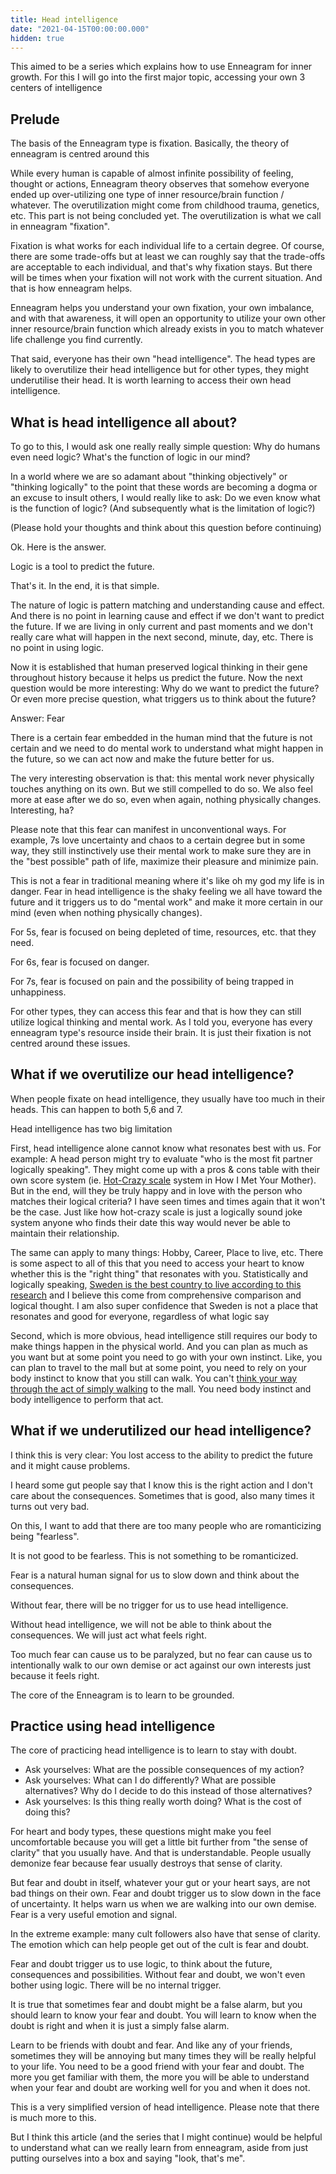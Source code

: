 ```yaml
---
title: Head intelligence
date: "2021-04-15T00:00:00.000"
hidden: true
---
```


This aimed to be a series which explains how to use Enneagram for inner growth. For this I will go into the first major topic, accessing your own 3 centers of intelligence

## Prelude

The basis of the Enneagram type is fixation. Basically, the theory of enneagram is centred around this

While every human is capable of almost infinite possibility of feeling, thought or actions, Enneagram theory observes that somehow everyone ended up over-utilizing one type of inner resource/brain function / whatever. The overutilization might come from childhood trauma, genetics, etc. This part is not being concluded yet. The overutilization is what we call in enneagram "fixation".

Fixation is what works for each individual life to a certain degree. Of course, there are some trade-offs but at least we can roughly say that the trade-offs are acceptable to each individual, and that's why fixation stays. But there will be times when your fixation will not work with the current situation. And that is how enneagram helps.

Enneagram helps you understand your own fixation, your own imbalance, and with that awareness, it will open an opportunity to utilize your own other inner resource/brain function which already exists in you to match whatever life challenge you find currently.

That said, everyone has their own "head intelligence". The head types are likely to overutilize their head intelligence but for other types, they might underutilise their head. It is worth learning to access their own head intelligence.

## What is head intelligence all about?

To go to this, I would ask one really really simple question: Why do humans even need logic? What's the function of logic in our mind?

In a world where we are so adamant about "thinking objectively" or "thinking logically" to the point that these words are becoming a dogma or an excuse to insult others, I would really like to ask: Do we even know what is the function of logic? (And subsequently what is the limitation of logic?)

(Please hold your thoughts and think about this question before continuing)

Ok. Here is the answer.

Logic is a tool to predict the future.

That's it. In the end, it is that simple.

The nature of logic is pattern matching and understanding cause and effect. And there is no point in learning cause and effect if we don't want to predict the future. If we are living in only current and past moments and we don't really care what will happen in the next second, minute, day, etc. There is no point in using logic.

Now it is established that human preserved logical thinking in their gene throughout history because it helps us predict the future. Now the next question would be more interesting: Why do we want to predict the future? Or even more precise question, what triggers us to think about the future?

Answer: Fear

There is a certain fear embedded in the human mind that the future is not certain and we need to do mental work to understand what might happen in the future, so we can act now and make the future better for us.

The very interesting observation is that: this mental work never physically touches anything on its own. But we still compelled to do so. We also feel more at ease after we do so, even when again, nothing physically changes. Interesting, ha?

Please note that this fear can manifest in unconventional ways. For example, 7s love uncertainty and chaos to a certain degree but in some way, they still instinctively use their mental work to make sure they are in the "best possible" path of life, maximize their pleasure and minimize pain.

This is not a fear in traditional meaning where it's like oh my god my life is in danger. Fear in head intelligence is the shaky feeling we all have toward the future and it triggers us to do "mental work" and make it more certain in our mind (even when nothing physically changes).

For 5s, fear is focused on being depleted of time, resources, etc. that they need.

For 6s, fear is focused on danger.

For 7s, fear is focused on pain and the possibility of being trapped in unhappiness.

For other types, they can access this fear and that is how they can still utilize logical thinking and mental work. As I told you, everyone has every enneagram type's resource inside their brain. It is just their fixation is not centred around these issues.

## What if we overutilize our head intelligence?

When people fixate on head intelligence, they usually have too much in their heads. This can happen to both 5,6 and 7.

Head intelligence has two big limitation

First, head intelligence alone cannot know what resonates best with us. For example: A head person might try to evaluate "who is the most fit partner logically speaking". They might come up with a pros & cons table with their own score system (ie. [Hot-Crazy scale](https://www.youtube.com/watch?v=smEQjuzjyXs) system in How I Met Your Mother). But in the end, will they be truly happy and in love with the person who matches their logical criteria? I have seen times and times again that it won't be the case. Just like how hot-crazy scale is just a logically sound joke system anyone who finds their date this way would never be able to maintain their relationship.

The same can apply to many things: Hobby, Career, Place to live, etc. There is some aspect to all of this that you need to access your heart to know whether this is the "right thing" that resonates with you. Statistically and logically speaking, [Sweden is the best country to live according to this research](https://www.cnbc.com/2023/09/17/best-countries-quality-of-life-us-news-world-report.html) and I believe this come from comprehensive comparison and logical thought. I am also super confidence that Sweden is not a place that resonates and good for everyone, regardless of what logic say

Second, which is more obvious, head intelligence still requires our body to make things happen in the physical world. And you can plan as much as you want but at some point you need to go with your own instinct. Like, you can plan to travel to the mall but at some point, you need to rely on your body instinct to know that you still can walk. You can't [think your way through the act of simply walking](https://www.youtube.com/watch?v=EmcMG4uxiHk) to the mall. You need body instinct and body intelligence to perform that act.

## What if we underutilized our head intelligence?

I think this is very clear: You lost access to the ability to predict the future and it might cause problems.

I heard some gut people say that I know this is the right action and I don't care about the consequences. Sometimes that is good, also many times it turns out very bad.

On this, I want to add that there are too many people who are romanticizing being "fearless".

It is not good to be fearless. This is not something to be romanticized.

Fear is a natural human signal for us to slow down and think about the consequences.

Without fear, there will be no trigger for us to use head intelligence.

Without head intelligence, we will not be able to think about the consequences. We will just act what feels right.

Too much fear can cause us to be paralyzed, but no fear can cause us to intentionally walk to our own demise or act against our own interests just because it feels right.

The core of the Enneagram is to learn to be grounded.

## Practice using head intelligence

The core of practicing head intelligence is to learn to stay with doubt.

- Ask yourselves: What are the possible consequences of my action?
- Ask yourselves: What can I do differently? What are possible alternatives? Why do I decide to do this instead of those alternatives?
- Ask yourselves: Is this thing really worth doing? What is the cost of doing this?

For heart and body types, these questions might make you feel uncomfortable because you will get a little bit further from "the sense of clarity" that you usually have. And that is understandable. People usually demonize fear because fear usually destroys that sense of clarity.

But fear and doubt in itself, whatever your gut or your heart says, are not bad things on their own. Fear and doubt trigger us to slow down in the face of uncertainty. It helps warn us when we are walking into our own demise. Fear is a very useful emotion and signal.

In the extreme example: many cult followers also have that sense of clarity. The emotion which can help people get out of the cult is fear and doubt.

Fear and doubt trigger us to use logic, to think about the future, consequences and possibilities. Without fear and doubt, we won't even bother using logic. There will be no internal trigger.

It is true that sometimes fear and doubt might be a false alarm, but you should learn to know your fear and doubt. You will learn to know when the doubt is right and when it is just a simply false alarm.

Learn to be friends with doubt and fear. And like any of your friends, sometimes they will be annoying but many times they will be really helpful to your life. You need to be a good friend with your fear and doubt. The more you get familiar with them, the more you will be able to understand when your fear and doubt are working well for you and when it does not.

This is a very simplified version of head intelligence. Please note that there is much more to this.

But I think this article (and the series that I might continue) would be helpful to understand what can we really learn from enneagram, aside from just putting ourselves into a box and saying "look, that's me".

